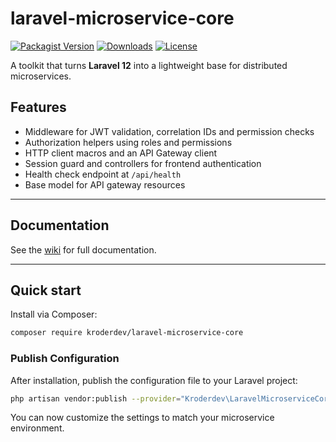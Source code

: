 # laravel-microservice-core

[![Packagist Version](https://img.shields.io/packagist/v/kroderdev/laravel-microservice-core.svg)](https://packagist.org/packages/kroderdev/laravel-microservice-core)
[![Downloads](https://img.shields.io/packagist/dt/kroderdev/laravel-microservice-core.svg)](https://packagist.org/packages/kroderdev/laravel-microservice-core)
[![License](https://img.shields.io/packagist/l/kroderdev/laravel-microservice-core.svg)](LICENSE)

A toolkit that turns **Laravel 12** into a lightweight base for distributed microservices. 

## Features

- Middleware for JWT validation, correlation IDs and permission checks
- Authorization helpers using roles and permissions
- HTTP client macros and an API Gateway client
- Session guard and controllers for frontend authentication
- Health check endpoint at `/api/health`
- Base model for API gateway resources

---

## Documentation

See the [wiki](https://github.com/KroderDev/laravel-microservice-core/wiki) for full documentation.

---

## Quick start

Install via Composer:

```bash
composer require kroderdev/laravel-microservice-core
```

### Publish Configuration

After installation, publish the configuration file to your Laravel project:

```bash
php artisan vendor:publish --provider="Kroderdev\LaravelMicroserviceCore\Providers\MicroserviceServiceProvider"
```

You can now customize the settings to match your microservice environment.